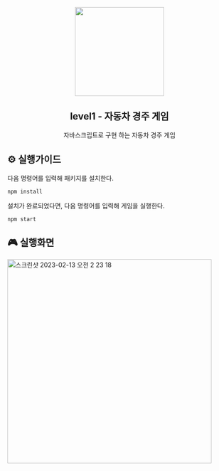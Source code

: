 <p align="middle" >
  <img width="200px;" src="https://user-images.githubusercontent.com/50367798/106415730-2645a280-6493-11eb-876c-ef7172652261.png"/>
</p>
<h2 align="middle">level1 - 자동차 경주 게임</h2>
<p align="middle">자바스크립트로 구현 하는 자동차 경주 게임</p>

## ⚙️ 실행가이드

다음 명령어를 입력해 패키지를 설치한다.

```
npm install
```

설치가 완료되었다면, 다음 명령어를 입력해 게임을 실행한다.

```
npm start
```

## 🎮 실행화면

<img width="459" alt="스크린샷 2023-02-13 오전 2 23 18" src="https://user-images.githubusercontent.com/24777828/218326549-ff11a69f-823a-4216-8ad5-7a9cd8a076b6.png">

